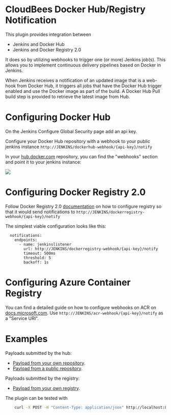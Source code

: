 CloudBees Docker Hub/Registry Notification
================

This plugin provides integration between 
* Jenkins and Docker Hub
* Jenkins and Docker Registry 2.0

It does so by utilizing webhooks to trigger one (or more) Jenkins job(s).
This allows you to implement continuous delivery pipelines based on Docker in Jenkins.

When Jenkins receives a notification of an updated image that is a web-hook from
Docker Hub, it triggers all jobs that have the Docker Hub
trigger enabled and use the Docker image as part of the build. A
Docker Hub Pull build step is provided to retrieve the latest image from
Hub.

# Configuring Docker Hub

On the Jenkins Configure Global Security page add an api key.

Configure your Docker Hub repository with a webhook to your public jenkins instance `http://JENKINS/dockerhub-webhook/{api-key}/notify`

In your <a href="https://hub.docker.com/">hub.docker.com</a> repository, you can find the "webhooks" section and point it to your jenkins instance: 

<img src="dockerhub.png">

# Configuring Docker Registry 2.0

Follow Docker Registry 2.0 [documentation](https://docs.docker.com/registry/notifications/) on how to configure registry so that it would send notifications to `http://JENKINS/dockerregistry-webhook/{api-key}/notify`

The simplest viable configuration looks like this:
```
  notifications:
    endpoints:
      - name: jenkinslistener
        url: http://JENKINS/dockerregistry-webhook/{api-key}/notify
        timeout: 500ms
        threshold: 5
        backoff: 1s
```

# Configuring Azure Container Registry

You can find a detailed guide on how to configure webhooks on ACR on
[docs.microsoft.com](https://docs.microsoft.com/en-us/azure/container-registry/container-registry-webhook).
Use `http://JENKINS/acr-webhook/{api-key}/notify` as a "Service URI".


# Examples

Payloads submitted by the hub:

* [Payload from your own repository](src/test/resources/own-repository-payload.json).
* [Payload from a public repository](src/test/resources/public-repository-payload.json).

Payloads submitted by the registry:

* [Payload from your own registry](/src/test/resources/private-registry-payload-1-repository.json).

The plugin can be tested with

```bash
    curl -X POST -H "Content-Type: application/json" http://localhost:8080/jenkins/dockerhub-webhook/{api-key}/notify -d @src/test/resources/public-repository-payload.json
```

